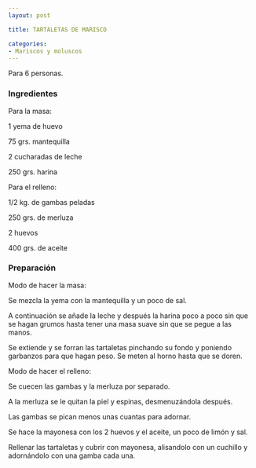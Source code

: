 ```yaml
---
layout: post

title: TARTALETAS DE MARISCO

categories:
- Mariscos y moluscos
---
```

Para 6 personas.

<h3>Ingredientes</h3>

Para la masa:

1 yema de huevo

75 grs. mantequilla

2 cucharadas de leche

250 grs. harina

Para el relleno:

1/2 kg. de gambas peladas

250 grs. de merluza

2 huevos

400 grs. de aceite

<h3>Preparación</h3>

Modo de hacer la masa:

Se mezcla la yema con la mantequilla y un poco de sal.

A continuación se añade la leche y después la harina poco a poco sin que se hagan grumos hasta tener una masa suave sin que se pegue a las manos.

Se extiende y se forran las tartaletas pinchando su fondo y poniendo garbanzos para que hagan peso. Se meten al horno hasta que se doren.

Modo de hacer el relleno:

Se cuecen las gambas y la merluza por separado.

A la merluza se le quitan la piel y espinas, desmenuzándola después.

Las gambas se pican menos unas cuantas para adornar.

Se hace la mayonesa con los 2 huevos y el aceite, un poco de limón y sal.

Rellenar las tartaletas y cubrir con mayonesa, alisandolo con un cuchillo y adornándolo con una gamba cada una.